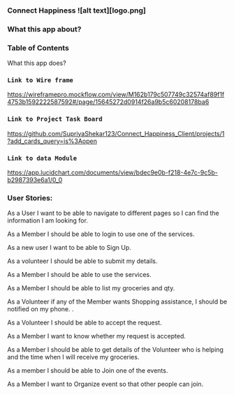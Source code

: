 ### Connect Happiness ![alt text][logo.png]

### What this app about?

### Table of Contents

What this app does?

### `Link to Wire frame`

https://wireframepro.mockflow.com/view/M162b179c507749c32574af89f1f4753b1592222587592#/page/15645272d0914f26a9b5c60208178ba6

### `Link to Project Task Board`

https://github.com/SupriyaShekar123/Connect_Happiness_Client/projects/1?add_cards_query=is%3Aopen

### `Link to data Module`

https://app.lucidchart.com/documents/view/bdec9e0b-f218-4e7c-9c5b-b2987393e6a1/0_0

### User Stories:

As a User I want to be able to navigate to different pages so I can find the information I am looking for.

As a Member I should be able to login to use one of the services.

As a new user I want to be able to Sign Up.

As a volunteer I should be able to submit my details.

As a Member I should be able to use the services.

As a Member I should be able to list my groceries and qty.

As a Volunteer if any of the Member wants Shopping assistance, I should be notified on my phone. .

As a Volunteer I should be able to accept the request.

As a Member I want to know whether my request is accepted.

As a Member I should be able to get details of the Volunteer who is helping and the time when I will receive my groceries.

As a member I should be able to Join one of the events.

As a Member I want to Organize event so that other people can join.
